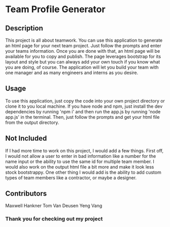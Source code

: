 # Team Profile Generator

## Description
This project is all about teamwork. You can use this application to generate an html page for your next team project. Just follow the prompts and enter your teams information. Once you are done with that, an html page will be available for you to copy and publish. The page leverages bootstrap for its layout and style but you can always add your own touch if you know what you are doing, of course. The application will let you build your team with one manager and as many engineers and interns as you desire. 

## Usage
To use this application, just copy the code into your own project directory or clone it to you local machine. If you have node and npm, just install the dev dependencies by running 'npm i' and then run the app.js by running 'node app.js' in the terminal. Then, just follow the prompts and get your html file from the output directory.

## Not Included
If I had more time to work on this project, I would add a few things. First off, I would not allow a user to enter in bad information like a number for the name input or the ability to use the same id for multiple team member. I would also work on the output html file a bit more and make it look less stock bootstrappy. One other thing I would add is the ability to add custom types of team members like a contractor, or maybe a designer.

## Contributors
Maxwell Hankner
Tom Van Deusen
Yeng Vang

### Thank you for checking out my project